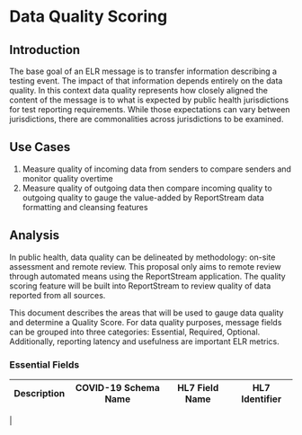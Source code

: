 # Data Quality Scoring

## Introduction
The base goal of an ELR message is to transfer information describing a testing event. 
The impact of that information depends entirely on the data quality. In this context data 
quality represents how closely aligned the content of the message is to what is expected 
by public health jurisdictions for test reporting requirements. While those expectations 
can vary between jurisdictions, there are commonalities across jurisdictions to be 
examined.

## Use Cases
1. Measure quality of incoming data from senders to compare senders and monitor quality overtime
2. Measure quality of outgoing data then compare incoming quality to outgoing quality to gauge
the value-added by ReportStream data formatting and cleansing features

## Analysis
In public health, data quality can be delineated by methodology: on-site assessment and
remote review. This proposal only aims to remote review through automated means using
the ReportStream application. The quality scoring feature will be built into ReportStream
to review quality of data reported from all sources.

This document describes the areas that will be used to gauge data quality and determine a Quality 
Score. For data quality purposes, message fields can be grouped into three categories: 
Essential, Required, Optional. Additionally, reporting latency and usefulness are important ELR metrics.

### Essential Fields
| Description       | COVID-19 Schema Name | HL7 Field Name | HL7 Identifier |
| ----------------- | -------------------- | -------------- | -------------- |
| 
